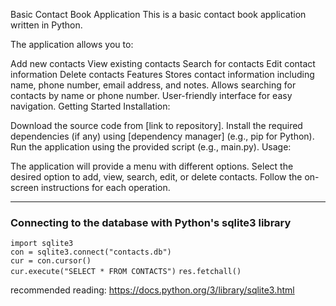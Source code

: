 Basic Contact Book Application
This is a basic contact book application written in Python.

The application allows you to:

Add new contacts
View existing contacts
Search for contacts
Edit contact information
Delete contacts
Features
Stores contact information including name, phone number, email address, and notes.
Allows searching for contacts by name or phone number.
User-friendly interface for easy navigation.
Getting Started
Installation:

Download the source code from [link to repository].
Install the required dependencies (if any) using [dependency manager] (e.g., pip for Python).
Run the application using the provided script (e.g., main.py).
Usage:

The application will provide a menu with different options.
Select the desired option to add, view, search, edit, or delete contacts.
Follow the on-screen instructions for each operation.

---

### Connecting to the database with Python's sqlite3 library

`import sqlite3`  
`con = sqlite3.connect("contacts.db")`  
`cur = con.cursor()`  
`cur.execute("SELECT * FROM CONTACTS")`
`res.fetchall()`

recommended reading: https://docs.python.org/3/library/sqlite3.html

